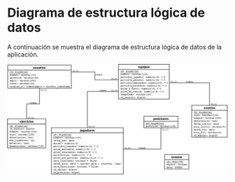 Diagrama de estructura lógica de datos
========================================

A continuación se muestra el diagrama de estructura lógica de datos de la aplicación.

![Datos](images/datos.png)
